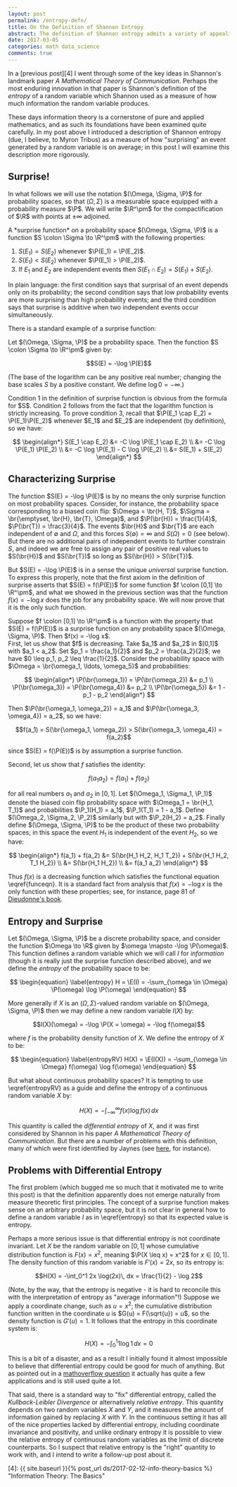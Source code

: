```yaml
---
layout: post
permalink: /entropy-defn/
title: On the Definition of Shannon Entropy
abstract: The definition of Shannon entropy admits a variety of appealing characterizations; here I will explore the characterization via "average surprisal".
date: 2017-03-05
categories: math data_science
comments: true
---
```


In a [previous post][4] I went through some of the key ideas in Shannon's landmark paper *A Mathematical Theory of Communication*.  Perhaps the most enduring innovation in that paper is Shannon's definition of the *entropy* of a random variable which Shannon used as a measure of how much information the random variable produces.

These days information theory is a cornerstone of pure and applied mathematics, and as such its foundations have been examined quite carefully.  In my post above I introduced a description of Shannon entropy (due, I believe, to Myron Tribus) as a measure of how "surprising" an event generated by a random variable is on average; in this post I will examine this description more rigorously.

## Surprise!

In what follows we will use the notation $(\Omega, \Sigma, \P)$ for probability spaces, so that $(\Omega, \Sigma)$ is a measurable space equipped with a probability measure $\P$.  We will write $\R^\pm$ for the compactification of $\R$ with points at $\pm \infty$ adjoined.

<div class="definition">
A *surprise function* on a probability space $(\Omega, \Sigma, \P)$ is a function $S \colon \Sigma \to \R^\pm$ with the following properties:

1. $S(E_1) = S(E_2)$ whenever $\P(E_1) = \P(E_2)$.
2. $S(E_1) < S(E_2)$ whenever $\P(E_1) > \P(E_2)$.
3. If $E_1$ and $E_2$ are independent events then $S(E_1 \cap E_2) = S(E_1) + S(E_2)$.
</div>

In plain language: the first condition says that surprisal of an event depends only on its probability; the second condition says that low probability events are more surprising than high probability events; and the third condition says that surprise is additive when two independent events occur simultaneously.

There is a standard example of a surprise function:

<div class="lemma">
Let $(\Omega, \Sigma, \P)$ be a probability space.  Then the function $S \colon \Sigma \to \R^\pm$ given by:

$$S(E) = -\log \P(E)$$

(The base of the logarithm can be any positive real number; changing the base scales $S$ by a positive constant.  We define $\log 0 = -\infty$.)
</div>
<div class="proof">
Condition 1 in the definition of surprise function is obvious from the formula for $S$.  Condition 2 follows from the fact that the logarithm function is strictly increasing.  To prove condition 3, recall that $\P(E_1 \cap E_2) = \P(E_1)\P(E_2)$ whenever $E_1$ and $E_2$ are independent (by definition), so we have:

$$
\begin{align*}
S(E_1 \cap E_2) &= -C \log \P(E_1 \cap E_2) \\
&= -C \log \P(E_1) \P(E_2) \\
&= -C \log \P(E_1) - C \log \P(E_2) \\
&= S(E_1) + S(E_2)
\end{align*}
$$

</div>

## Characterizing Surprise

The function $S(E) = -\log \P(E)$ is by no means the only surprise function on most probability spaces.  Consider, for instance, the probability space corresponding to a biased coin flip: $\Omega = \br{H, T}$, $\Sigma = \br{\emptyset, \br{H}, \br{T}, \Omega}$, and $\P(\br{H}) = \frac{1}{4}$, $\P(\br{T}) = \frac{3}{4}$.  The events $\br{H}$ and $\br{T}$ are each independent of $\emptyset$ and $\Omega$, and this forces $S(\emptyset) = \infty$ and $S(\Omega) = 0$ (see below).  But there are no additional pairs of independent events to further constrain $S$, and indeed we are free to assign any pair of positive real values to $S(\br{H})$ and $S(\br{T})$ so long as $S(\br{H}) > S(\br{T})$.

But $S(E) = -\log \P(E)$ is in a sense the unique *universal* surprise function.  To express this properly, note that the first axiom in the definition of surprise asserts that $S(E) = f(\P(E))$ for some function $f \colon [0,1] \to \R^\pm$, and what we showed in the previous section was that the function $f(x) = -\log x$ does the job for any probability space.  We will now prove that it is the only such function.

<div class="proposition">
Suppose $f \colon [0,1] \to \R^\pm$ is a function with the property that $S(E) = f(\P(E))$ is a surprise function on any probability space $(\Omega, \Sigma, \P)$.  Then $f(x) = -\log x$.
</div>
<div class="proof">
First, let us show that $f$ is decreasing.  Take $a_1$ and $a_2$ in $[0,1]$ with $a_1 < a_2$.  Set $p_1 = \frac{a_1}{2}$ and $p_2 = \frac{a_2}{2}$; we have $0 \leq p_1, p_2 \leq \frac{1}{2}$.  Consider the probability space with $\Omega = \br{\omega_1, \ldots, \omega_5}$ and probabilities:

$$
\begin{align*}
\P(\br{\omega_1}) = \P(\br{\omega_2}) &= p_1 \\
\P(\br{\omega_3}) = \P(\br{\omega_4}) &= p_2 \\
\P(\br{\omega_5}) &= 1 - p_1 - p_2
\end{align*}
$$

Then $\P(\br{\omega_1, \omega_2}) = a_1$ and $\P(\br{\omega_3, \omega_4}) = a_2$, so we have:

$$f(a_1) = S(\br{\omega_1, \omega_2}) > S(\br{\omega_3, \omega_4}) = f(a_2)$$

since $S(E) = f(\P(E))$ is by assumption a surprise function.

Second, let us show that $f$ satisfies the identity:

$$
\begin{equation} \label{funceqn}
f(a_1 a_2) = f(a_1) + f(a_2)
\end{equation}
$$

for all real numbers $a_1$ and $a_2$ in $[0,1]$.  Let $(\Omega_1, \Sigma_1, \P_1)$ denote the biased coin flip probability space with $\Omega_1 = \br{H_1, T_1}$ and probabilities $\P_1(H_1) = a_1$, $\P_1(T_1) = 1 - a_1$.  Define $(\Omega_2, \Sigma_2, \P_2)$ similarly but with $\P_2(H_2) = a_2$.  Finally define $(\Omega, \Sigma, \P)$ to be the product of these two probability spaces; in this space the event $H_1$ is independent of the event $H_2$, so we have:

$$
\begin{align*}
f(a_1) + f(a_2) &= S(\br{H_1 H_2, H_1 T_2}) + S(\br{H_1 H_2, T_1 H_2}) \\
&= S(\br{H_1 H_2}) \\
&= f(a_1 a_2)
\end{align*}
$$

Thus $f(x)$ is a decreasing function which satisfies the functional equation \eqref{funceqn}.  It is a standard fact from analysis that $f(x) = -\log x$ is the only function with these properties; see, for instance, page 81 of [Dieudonne's book][1].
</div>

## Entropy and Surprise

Let $(\Omega, \Sigma, \P)$ be a discrete probability space, and consider the function $\Omega \to \R$ given by $\omega \mapsto -\log \P(\omega)$.  This function defines a random variable which we will call $I$ for *information* (though it is really just the surprise function described above), and we define the *entropy* of the probability space to be:

$$
\begin{equation} \label{entropy}
H = \E(I) = -\sum_{\omega \in \Omega} \P(\omega) \log \P(\omega)
\end{equation}
$$

More generally if $X$ is an $(\Omega, \Sigma)$-valued random variable on $(\Omega, \Sigma, \P)$ then we may define a new random variable $I(X)$ by:

$$I(X)(\omega) = -\log \P(X = \omega) = -\log f(\omega)$$

where $f$ is the probability density function of $X$.  We define the entropy of $X$ to be:

$$
\begin{equation} \label{entropyRV}
H(X) = \E(I(X)) = -\sum_{\omega \in \Omega} f(\omega) \log f(\omega)
\end{equation}
$$

But what about continuous probability spaces?  It is tempting to use \eqref{entropyRV} as a guide and define the entropy of a continuous random variable $X$ by:

$$H(X) = -\int_{-\infty}^\infty f(x) \log f(x)\, dx$$

This quantity is called the *differential entropy* of $X$, and it was first considered by Shannon in his paper *A Mathematical Theory of Communication*.  But there are a number of problems with this definition, many of which were first identified by Jaynes (see [here][2], for instance).

## Problems with Differential Entropy

The first problem (which bugged me so much that it motivated me to write this post) is that the definition apparently does not emerge naturally from measure theoretic first principles.  The concept of a surprise function makes sense on an arbitrary probability space, but it is not clear in general how to define a random variable $I$ as in \eqref{entropy} so that its expected value is entropy.

Perhaps a more serious issue is that differential entropy is not coordinate invariant.  Let $X$ be the random variable on $[0,1]$ whose cumulative distribution function is $F(x) = x^2$, meaning $\P(X \leq x) = x^2$ for $x \in [0,1]$.  The density function of this random variable is $F'(x) = 2x$, so its entropy is:

$$H(X) = -\int_0^1 2x \log(2x)\, dx = \frac{1}{2} - \log 2$$

(Note, by the way, that the entropy is negative - it is hard to reconcile this with the interpretation of entropy as "average information"!)  Suppose we apply a coordinate change, such as $u = x^2$; the cumulative distribution function written in the coordinate $u$ is $G(u) = F(\sqrt{u}) = u$, so the density function is $G'(u) = 1$.  It follows that the entropy in this coordinate system is:

$$H(X) = -\int_0^1 1 \log 1\, dx = 0$$

This is a bit of a disaster, and as a result I initially found it almost impossible to believe that differential entropy could be good for much of anything.  But as pointed out in a [mathoverflow question][3] it actually has quite a few applications and is still used quite a lot.  

That said, there is a standard way to "fix" differential entropy, called the *Kullback-Leibler Divergence* or alternatively *relative entropy*.  This quantity depends on two random variables $X$ and $Y$, and it measures the amount of information gained by replacing $X$ with $Y$.  In the continuous setting it has all of the nice properties lacked by differential entropy, including coordinate invariance and positivity, and unlike ordinary entropy it is possible to view the relative entropy of continuous random variables as the limit of discrete counterparts.  So I suspect that relative entropy is the "right" quantity to work with, and I intend to write a follow-up post about it.


[1]: https://archive.org/details/FoundationsOfModernAnalysis_578 "Foundations of Modern Analysis"
[2]: http://bayes.wustl.edu/etj/articles/prior.pdf "Prior Probabilities"
[3]: http://mathoverflow.net/questions/162301/intrinsic-significance-of-differential-entropy "Intrinsic significance of differential entropy"
[4]: {{ site.baseurl }}{% post_url ds/2017-02-12-info-theory-basics %} "Information Theory: The Basics"
